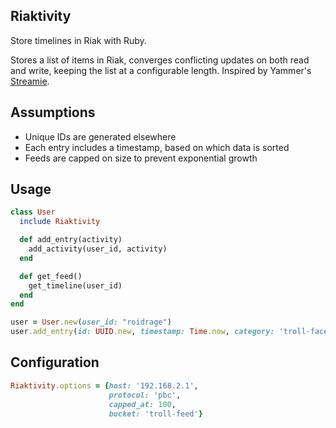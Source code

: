## Riaktivity

Store timelines in Riak with Ruby.

Stores a list of items in Riak, converges conflicting updates on both read
and write, keeping the list at a configurable length. Inspired by
Yammer's [Streamie](http://blog.basho.com/2011/03/28/Riak-and-Scala-at-Yammer/).

## Assumptions

* Unique IDs are generated elsewhere
* Each entry includes a timestamp, based on which data is sorted
* Feeds are capped on size to prevent exponential growth

## Usage

``` ruby
class User
  include Riaktivity

  def add_entry(activity)
    add_activity(user_id, activity)
  end

  def get_feed()
    get_timeline(user_id)
  end
end

user = User.new(user_id: "roidrage")
user.add_entry(id: UUID.new, timestamp: Time.now, category: 'troll-face', properties: {entry_id: 2134})
```

## Configuration

``` ruby
Riaktivity.options = {host: '192.168.2.1',
                      protocol: 'pbc',
                      capped_at: 100,
                      bucket: 'troll-feed'}
```
